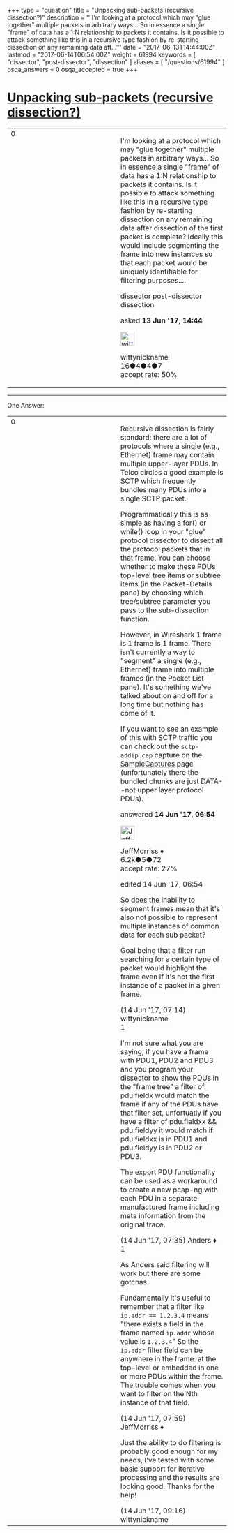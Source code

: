 +++
type = "question"
title = "Unpacking sub-packets (recursive dissection?)"
description = '''I&#x27;m looking at a protocol which may &quot;glue together&quot; multiple packets in arbitrary ways... So in essence a single &quot;frame&quot; of data has a 1:N relationship to packets it contains. Is it possible to attack something like this in a recursive type fashion by re-starting dissection on any remaining data aft...'''
date = "2017-06-13T14:44:00Z"
lastmod = "2017-06-14T06:54:00Z"
weight = 61994
keywords = [ "dissector", "post-dissector", "dissection" ]
aliases = [ "/questions/61994" ]
osqa_answers = 0
osqa_accepted = true
+++

<div class="headNormal">

# [Unpacking sub-packets (recursive dissection?)](/questions/61994/unpacking-sub-packets-recursive-dissection)

</div>

<div id="main-body">

<div id="askform">

<table id="question-table" style="width:100%;"><colgroup><col style="width: 50%" /><col style="width: 50%" /></colgroup><tbody><tr class="odd"><td style="width: 30px; vertical-align: top"><div class="vote-buttons"><div id="post-61994-score" class="post-score" title="current number of votes">0</div><div id="favorite-count" class="favorite-count"></div></div></td><td><div id="item-right"><div class="question-body"><p>I'm looking at a protocol which may "glue together" multiple packets in arbitrary ways... So in essence a single "frame" of data has a 1:N relationship to packets it contains. Is it possible to attack something like this in a recursive type fashion by re-starting dissection on any remaining data after dissection of the first packet is complete? Ideally this would include segmenting the frame into new instances so that each packet would be uniquely identifiable for filtering purposes....</p></div><div id="question-tags" class="tags-container tags">dissector post-dissector dissection</div><div id="question-controls" class="post-controls"></div><div class="post-update-info-container"><div class="post-update-info post-update-info-user"><p>asked <strong>13 Jun '17, 14:44</strong></p><img src="https://secure.gravatar.com/avatar/f5a6a32440657fdf63b9db18f3922c70?s=32&amp;d=identicon&amp;r=g" class="gravatar" width="32" height="32" alt="wittynickname&#39;s gravatar image" /><p>wittynickname<br />
<span class="score" title="16 reputation points">16</span><span title="4 badges"><span class="badge1">●</span><span class="badgecount">4</span></span><span title="4 badges"><span class="silver">●</span><span class="badgecount">4</span></span><span title="7 badges"><span class="bronze">●</span><span class="badgecount">7</span></span><br />
<span class="accept_rate" title="Rate of the user&#39;s accepted answers">accept rate:</span> <span title="wittynickname has one accepted answer">50%</span></p></div></div><div id="comments-container-61994" class="comments-container"></div><div id="comment-tools-61994" class="comment-tools"></div><div class="clear"></div><div id="comment-61994-form-container" class="comment-form-container"></div><div class="clear"></div></div></td></tr></tbody></table>

------------------------------------------------------------------------

<div class="tabBar">

<span id="sort-top"></span>

<div class="headQuestions">

One Answer:

</div>

</div>

<span id="62011"></span>

<div id="answer-container-62011" class="answer accepted-answer">

<table style="width:100%;"><colgroup><col style="width: 50%" /><col style="width: 50%" /></colgroup><tbody><tr class="odd"><td style="width: 30px; vertical-align: top"><div class="vote-buttons"><div id="post-62011-score" class="post-score" title="current number of votes">0</div></div></td><td><div class="item-right"><div class="answer-body"><p>Recursive dissection is fairly standard: there are a lot of protocols where a single (e.g., Ethernet) frame may contain multiple upper-layer PDUs. In Telco circles a good example is SCTP which frequently bundles many PDUs into a single SCTP packet.</p><p>Programmatically this is as simple as having a for() or while() loop in your "glue" protocol dissector to dissect all the protocol packets that in that frame. You can choose whether to make these PDUs top-level tree items or subtree items (in the Packet-Details pane) by choosing which tree/subtree parameter you pass to the sub-dissection function.</p><p>However, in Wireshark 1 frame is 1 frame is 1 frame. There isn't currently a way to "segment" a single (e.g., Ethernet) frame into multiple frames (in the Packet List pane). It's something we've talked about on and off for a long time but nothing has come of it.</p><p>If you want to see an example of this with SCTP traffic you can check out the <code>sctp-addip.cap</code> capture on the <a href="https://wiki.wireshark.org/SampleCaptures">SampleCaptures</a> page (unfortunately there the bundled chunks are just DATA--not upper layer protocol PDUs).</p></div><div class="answer-controls post-controls"></div><div class="post-update-info-container"><div class="post-update-info post-update-info-user"><p>answered <strong>14 Jun '17, 06:54</strong></p><img src="https://secure.gravatar.com/avatar/e0564001bb7deb960d5d9d9c1e0ba074?s=32&amp;d=identicon&amp;r=g" class="gravatar" width="32" height="32" alt="JeffMorriss&#39;s gravatar image" /><p>JeffMorriss ♦<br />
<span class="score" title="6219 reputation points"><span>6.2k</span></span><span title="5 badges"><span class="silver">●</span><span class="badgecount">5</span></span><span title="72 badges"><span class="bronze">●</span><span class="badgecount">72</span></span><br />
<span class="accept_rate" title="Rate of the user&#39;s accepted answers">accept rate:</span> <span title="JeffMorriss has 103 accepted answers">27%</span></p></div><div class="post-update-info post-update-info-edited"><p>edited 14 Jun '17, 06:54</p></div></div><div id="comments-container-62011" class="comments-container"><span id="62015"></span><div id="comment-62015" class="comment"><div id="post-62015-score" class="comment-score"></div><div class="comment-text"><p>So does the inability to segment frames mean that it's also not possible to represent multiple instances of common data for each sub packet?</p><p>Goal being that a filter run searching for a certain type of packet would highlight the frame even if it's not the first instance of a packet in a given frame.</p></div><div id="comment-62015-info" class="comment-info"><span class="comment-age">(14 Jun '17, 07:14)</span> wittynickname</div></div><span id="62017"></span><div id="comment-62017" class="comment"><div id="post-62017-score" class="comment-score">1</div><div class="comment-text"><p>I'm not sure what you are saying, if you have a frame with PDU1, PDU2 and PDU3 and you program your dissector to show the PDUs in the "frame tree" a filter of pdu.fieldx would match the frame if any of the PDUs have that filter set, unfortuatly if you have a filter of pdu.fieldxx &amp;&amp; pdu.fieldyy it would match if pdu.fieldxx is in PDU1 and pdu.fieldyy is in PDU2 or PDU3.</p><p>The export PDU functionality can be used as a workaround to create a new pcap-ng with each PDU in a separate manufactured frame including meta information from the original trace.</p></div><div id="comment-62017-info" class="comment-info"><span class="comment-age">(14 Jun '17, 07:35)</span> Anders ♦</div></div><span id="62018"></span><div id="comment-62018" class="comment"><div id="post-62018-score" class="comment-score">1</div><div class="comment-text"><p>As Anders said filtering will work but there are some gotchas.</p><p>Fundamentally it's useful to remember that a filter like <code>ip.addr == 1.2.3.4</code> means "there exists a field in the frame named <code>ip.addr</code> whose value is <code>1.2.3.4</code>" So the <code>ip.addr</code> filter field can be anywhere in the frame: at the top-level or embedded in one or more PDUs within the frame. The trouble comes when you want to filter on the Nth instance of that field.</p></div><div id="comment-62018-info" class="comment-info"><span class="comment-age">(14 Jun '17, 07:59)</span> JeffMorriss ♦</div></div><span id="62020"></span><div id="comment-62020" class="comment"><div id="post-62020-score" class="comment-score"></div><div class="comment-text"><p>Just the ability to do filtering is probably good enough for my needs, I've tested with some basic support for iterative processing and the results are looking good. Thanks for the help!</p></div><div id="comment-62020-info" class="comment-info"><span class="comment-age">(14 Jun '17, 09:16)</span> wittynickname</div></div></div><div id="comment-tools-62011" class="comment-tools"></div><div class="clear"></div><div id="comment-62011-form-container" class="comment-form-container"></div><div class="clear"></div></div></td></tr></tbody></table>

</div>

<div class="paginator-container-left">

</div>

</div>

</div>

